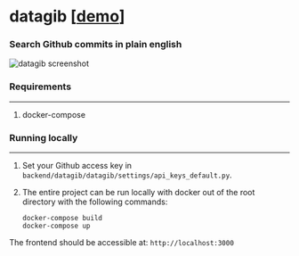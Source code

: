 # datagib [[demo](https://datagib.fulcircle.io)]
### Search Github commits in plain english

![datagib screenshot](https://www.fulcircle.io/images/datagib.png)

### Requirements 
---
1. docker-compose


### Running locally
---
1. Set your Github access key in `backend/datagib/datagib/settings/api_keys_default.py`.
 
2. The entire project can be run locally with docker out of the root directory with the following commands:
    ```
    docker-compose build
    docker-compose up
    ```

The frontend should be accessible at: `http://localhost:3000`
